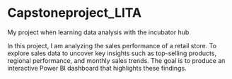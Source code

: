 # Capstoneproject_LITA
My project when learning data analysis with the incubator hub

In this project, I am analyzing the sales performance of a retail store. To explore sales data to uncover key insights such as top-selling products, regional performance, and monthly sales trends. The goal is to produce an interactive Power BI dashboard that highlights these findings.

